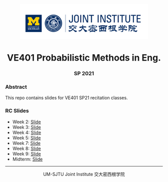 <div style="text-align:center">
	<img src="./images/ji_logo.png" alt="Jilogo" style="zoom:40%;" />
</div>
<center>
	<h1>
		VE401 Probabilistic Methods in Eng.
	</h1>
</center> 
<center>
   <h3>
       SP 2021
    </h3> 
</center>

### Abstract

This repo contains slides for VE401 SP21 recitation classes.

### RC Slides

- Week 2: [Slide](./week-2/VE401_RC_week2_with_sol.pdf)
- Week 3: [Slide](./week-3/VE401_RC_week3_with_sol.pdf)
- Week 4: [Slide](./week-4/VE401_RC_week4_with_sol.pdf)
- Week 5: [Slide](./week-5/VE401_RC_week5_with_sol.pdf)
- Week 7: [Slide](./week-7/VE401_RC_week7.pdf)
- Week 8: [Slide](./week-8/VE401_RC_week8_with_sol.pdf)
- Week 9: [Slide](./week-9/VE401_RC_week9.pdf)
- Midterm: [Slide](./midterm/VE401_mid_review_part_2_with_sol.pdf)

<hr>
<center>
    UM-SJTU Joint Institute 交大密西根学院
</center>


